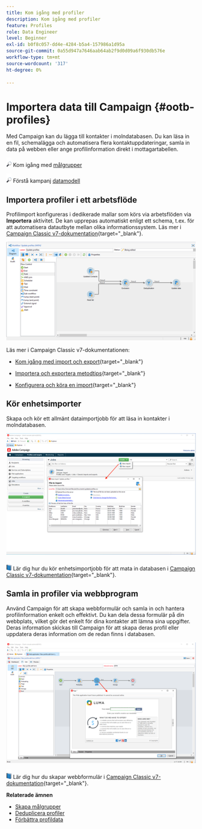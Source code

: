 ```yaml
---
title: Kom igång med profiler
description: Kom igång med profiler
feature: Profiles
role: Data Engineer
level: Beginner
exl-id: b0f8c057-dd4e-4284-b5a4-157986a1d95a
source-git-commit: 0a55d947a7646aab64ab2f9d0d09a6f930db576e
workflow-type: tm+mt
source-wordcount: '317'
ht-degree: 0%

---
```


# Importera data till Campaign {#ootb-profiles}

Med Campaign kan du lägga till kontakter i molndatabasen. Du kan läsa in en fil, schemalägga och automatisera flera kontaktuppdateringar, samla in data på webben eller ange profilinformation direkt i mottagartabellen.

![](../assets/do-not-localize/glass.png) Kom igång med [målgrupper](audiences.md)

![](../assets/do-not-localize/glass.png) Förstå kampanj [datamodell](../dev/datamodel.md)

## Importera profiler i ett arbetsflöde

Profilimport konfigureras i dedikerade mallar som körs via arbetsflöden via **Importera** aktivitet. De kan upprepas automatiskt enligt ett schema, t.ex. för att automatisera datautbyte mellan olika informationssystem. Läs mer i [Campaign Classic v7-dokumentation](https://experienceleague.adobe.com/docs/campaign-classic/using/getting-started/importing-and-exporting-data/import-export-workflows.html){target=&quot;_blank&quot;}.

![](assets/import-wf.png)

Läs mer i Campaign Classic v7-dokumentationen:

* [Kom igång med import och export](https://experienceleague.adobe.com/docs/campaign-classic/using/getting-started/importing-and-exporting-data/get-started-data-import-export.html){target=&quot;_blank&quot;}

* [Importera och exportera metodtips](https://experienceleague.adobe.com/docs/campaign-classic/using/getting-started/importing-and-exporting-data/best-practices/import-export-best-practices.html){target=&quot;_blank&quot;}

* [Konfigurera och köra en import](https://experienceleague.adobe.com/docs/campaign-classic/using/getting-started/importing-and-exporting-data/generic-imports-exports/executing-import-jobs.html){target=&quot;_blank&quot;}

## Kör enhetsimporter

Skapa och kör ett allmänt dataimportjobb för att läsa in kontakter i molndatabasen.

![](assets/new-import.png)

![](../assets/do-not-localize/book.png) Lär dig hur du kör enhetsimportjobb för att mata in databasen i [Campaign Classic v7-dokumentation](https://experienceleague.adobe.com/docs/campaign-classic/using/getting-started/importing-and-exporting-data/generic-imports-exports/about-generic-imports-exports.html){target=&quot;_blank&quot;}.

## Samla in profiler via webbprogram

Använd Campaign för att skapa webbformulär och samla in och hantera profilinformation enkelt och effektivt. Du kan dela dessa formulär på din webbplats, vilket gör det enkelt för dina kontakter att lämna sina uppgifter. Deras information skickas till Campaign för att skapa deras profil eller uppdatera deras information om de redan finns i databasen.

![](assets/web-form-page.png)

![](../assets/do-not-localize/book.png) Lär dig hur du skapar webbformulär i [Campaign Classic v7-dokumentation](https://experienceleague.adobe.com/docs/campaign-classic/using/designing-content/web-forms/about-web-forms.html){target=&quot;_blank&quot;}.

**Relaterade ämnen**

* [Skapa målgrupper](audiences.md)
* [Deduplicera profiler](https://experienceleague.adobe.com/docs/campaign/automation/workflows/use-cases/data-management/deduplication-merge.html)
* [Förbättra profildata](https://experienceleague.adobe.com/docs/campaign/automation/workflows/use-cases/data-management/enrich-data.html)

